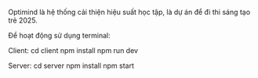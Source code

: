 Optimind là hệ thống cải thiện hiệu suất học tập, là dự án để đi thi sáng tạo trẻ 2025.

Để hoạt động sử dụng terminal:

Client:
cd client
npm install
npm run dev

Server:
cd server
npm install
npm start
